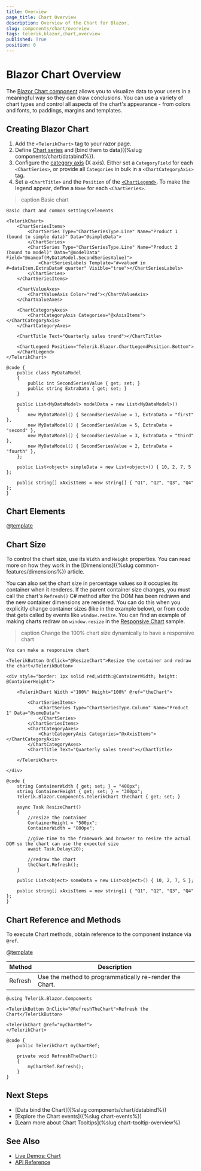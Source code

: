 ```yaml
---
title: Overview
page_title: Chart Overview
description: Overview of the Chart for Blazor.
slug: components/chart/overview
tags: telerik,blazor,chart,overview
published: True
position: 0
---
```


# Blazor Chart Overview

The <a href="https://www.telerik.com/blazor-ui/chart" target="_blank">Blazor Chart component</a> allows you to visualize data to your users in a meaningful way so they can draw conclusions. You can use a variety of chart types and control all aspects of the chart's appearance - from colors and fonts, to paddings, margins and templates.

## Creating Blazor Chart

1. Add the `<TelerikChart>` tag to your razor page.
1. Define [Chart series](https://docs.telerik.com/blazor-ui/api/Telerik.Blazor.Components.ChartSeries) and [bind them to data]({%slug components/chart/databind%}).
1. Configure the [category axis](https://docs.telerik.com/blazor-ui/api/Telerik.Blazor.Components.ChartCategoryAxis) (X axis). Either set a `CategoryField` for each `<ChartSeries>`, or provide all `Categories` in bulk in a `<ChartCategoryAxis>` tag.
1. Set a `<ChartTitle>` and the `Position` of the [`<ChartLegend>`](https://docs.telerik.com/blazor-ui/api/Telerik.Blazor.Components.ChartLegend). To make the legend appear, define a `Name` for each `<ChartSeries>`.

>caption Basic chart

````CSHTML
Basic chart and common settings/elements

<TelerikChart>
	<ChartSeriesItems>
		<ChartSeries Type="ChartSeriesType.Line" Name="Product 1 (bound to simple data)" Data="@simpleData">
		</ChartSeries>
		<ChartSeries Type="ChartSeriesType.Line" Name="Product 2 (bound to model)" Data="@modelData" Field="@nameof(MyDataModel.SecondSeriesValue)">
			<ChartSeriesLabels Template="#=value# in #=dataItem.ExtraData# quarter" Visible="true"></ChartSeriesLabels>
		</ChartSeries>
	</ChartSeriesItems>

	<ChartValueAxes>
		<ChartValueAxis Color="red"></ChartValueAxis>
	</ChartValueAxes>

	<ChartCategoryAxes>
		<ChartCategoryAxis Categories="@xAxisItems"></ChartCategoryAxis>
	</ChartCategoryAxes>

	<ChartTitle Text="Quarterly sales trend"></ChartTitle>

	<ChartLegend Position="Telerik.Blazor.ChartLegendPosition.Bottom">
	</ChartLegend>
</TelerikChart>

@code {
	public class MyDataModel
	{
		public int SecondSeriesValue { get; set; }
		public string ExtraData { get; set; }
	}

	public List<MyDataModel> modelData = new List<MyDataModel>()
    {
		new MyDataModel() { SecondSeriesValue = 1, ExtraData = "first" },
		new MyDataModel() { SecondSeriesValue = 5, ExtraData = "second" },
		new MyDataModel() { SecondSeriesValue = 3, ExtraData = "third" },
		new MyDataModel() { SecondSeriesValue = 2, ExtraData = "fourth" },
	};

	public List<object> simpleData = new List<object>() { 10, 2, 7, 5 };

	public string[] xAxisItems = new string[] { "Q1", "Q2", "Q3", "Q4" };
}
````

## Chart Elements

@[template](/_contentTemplates/chart/link-to-basics.md#configurable-nested-chart-settings)


## Chart Size

To control the chart size, use its `Width` and `Height` properties. You can read more on how they work in the [Dimensions]({%slug common-features/dimensions%}) article.

You can also set the chart size in percentage values so it occupies its container when it renderes. If the parent container size changes, you must call the chart's `Refresh()` C# method after the DOM has been redrawn and the new container dimensions are rendered. You can do this when you explicitly change container sizes (like in the example below), or from code that gets called by events like `window.resize`. You can find an example of making charts redraw on `window.resize` in the [Responsive Chart](https://github.com/telerik/blazor-ui/tree/master/chart/responsive-chart) sample.


>caption Change the 100% chart size dynamically to have a responsive chart

````CSHTML
You can make a responsive chart

<TelerikButton OnClick="@ResizeChart">Resize the container and redraw the chart</TelerikButton>

<div style="border: 1px solid red;width:@ContainerWidth; height: @ContainerHeight">

    <TelerikChart Width ="100%" Height="100%" @ref="theChart">

        <ChartSeriesItems>
            <ChartSeries Type="ChartSeriesType.Column" Name="Product 1" Data="@someData">
            </ChartSeries>
        </ChartSeriesItems>
        <ChartCategoryAxes>
            <ChartCategoryAxis Categories="@xAxisItems"></ChartCategoryAxis>
        </ChartCategoryAxes>
        <ChartTitle Text="Quarterly sales trend"></ChartTitle>

    </TelerikChart>

</div>

@code {
    string ContainerWidth { get; set; } = "400px";
    string ContainerHeight { get; set; } = "300px";
    Telerik.Blazor.Components.TelerikChart theChart { get; set; }

    async Task ResizeChart()
    {
        //resize the container
        ContainerHeight = "500px";
        ContainerWidth = "800px";

        //give time to the framework and browser to resize the actual DOM so the chart can use the expected size
        await Task.Delay(20);

        //redraw the chart
        theChart.Refresh();
    }

    public List<object> someData = new List<object>() { 10, 2, 7, 5 };

    public string[] xAxisItems = new string[] { "Q1", "Q2", "Q3", "Q4" };
}
````

## Chart Reference and Methods

To execute Chart methods, obtain reference to the component instance via `@ref`.

 @[template](/_contentTemplates/common/parameters-table-styles.md#table-layout)

| Method  | Description |
|---------|-------------|
| Refresh | Use the method to programmatically re-render the Chart.  |

````CSHTML
@using Telerik.Blazor.Components

<TelerikButton OnClick="@RefreshTheChart">Refresh the Chart</TelerikButton>

<TelerikChart @ref="myChartRef">
</TelerikChart>

@code {
	public TelerikChart myChartRef;
	
	private void RefreshTheChart()
	{
	    myChartRef.Refresh();
	}
}
````

## Next Steps

* [Data bind the Chart]({%slug components/chart/databind%})
* [Explore the Chart events]({%slug chart-events%})
* [Learn more about Chart Tooltips](%slug chart-tooltip-overview%)

## See Also

  * [Live Demos: Chart](https://demos.telerik.com/blazor-ui/chart/index)
  * [API Reference](https://docs.telerik.com/blazor-ui/api/Telerik.Blazor.Components.TelerikChart)
